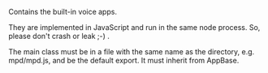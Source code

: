 Contains the built-in voice apps.

They are implemented in JavaScript and run in the same node process.
So, please don't crash or leak ;-) .

The main class must be in a file with the same name as the directory,
e.g. mpd/mpd.js, and be the default export. It must inherit from AppBase.

